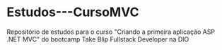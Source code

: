 # Estudos---CursoMVC
Repositório de estudos para o curso "Criando a primeira aplicação ASP .NET MVC" do bootcamp Take Blip Fullstack Developer na DIO
